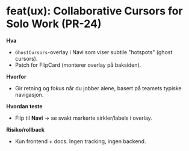 # feat(ux): Collaborative Cursors for Solo Work (PR-24)

**Hva**
- `GhostCursors`-overlay i Navi som viser subtile "hotspots" (ghost cursors).
- Patch for FlipCard (monterer overlay på baksiden).

**Hvorfor**
- Gir retning og fokus når du jobber alene, basert på teamets typiske navigasjon.

**Hvordan teste**
- Flip til **Navi** → se svakt markerte sirkler/labels i overlay.

**Risiko/rollback**
- Kun frontend + docs. Ingen tracking, ingen backend.